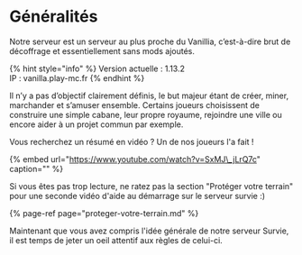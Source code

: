 # Généralités

Notre serveur est un serveur au plus proche du Vanillia, c’est-à-dire brut de décoffrage et essentiellement sans mods ajoutés.

{% hint style="info" %}
Version actuelle : 1.13.2  
IP : vanilla.play-mc.fr
{% endhint %}

Il n’y a pas d’objectif clairement définis, le but majeur étant de créer, miner, marchander et s’amuser ensemble. Certains joueurs choisissent de construire une simple cabane, leur propre royaume, rejoindre une ville ou encore aider à un projet commun par exemple.

Vous recherchez un résumé en vidéo ? Un de nos joueurs l'a fait !

{% embed url="https://www.youtube.com/watch?v=SxMJ\_jLrQ7c" caption="" %}

Si vous êtes pas trop lecture, ne ratez pas la section "Protéger votre terrain" pour une seconde vidéo d'aide au démarrage sur le serveur survie :\)

{% page-ref page="proteger-votre-terrain.md" %}

Maintenant que vous avez compris l'idée générale de notre serveur Survie, il est temps de jeter un oeil attentif aux règles de celui-ci.

